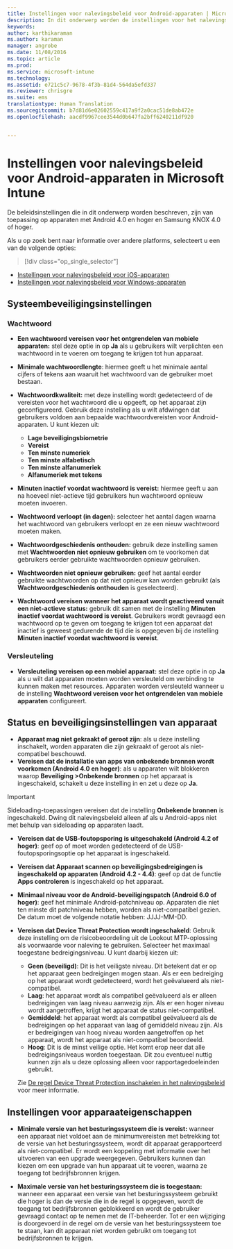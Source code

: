 ```yaml
---
title: Instellingen voor nalevingsbeleid voor Android-apparaten | Microsoft Intune
description: In dit onderwerp worden de instellingen voor het nalevingsbeleid voor Android-apparaten beschreven.
keywords: 
author: karthikaraman
ms.author: karaman
manager: angrobe
ms.date: 11/08/2016
ms.topic: article
ms.prod: 
ms.service: microsoft-intune
ms.technology: 
ms.assetid: e721c5c7-9678-4f3b-81d4-564da5efd337
ms.reviewer: chrisgre
ms.suite: ems
translationtype: Human Translation
ms.sourcegitcommit: b7d81d6e02602559c417a9f2a0cac51de8ab472e
ms.openlocfilehash: aacdf9967cee3544d0b647fa2bff6240211df920


---
```



# <a name="compliance-policy-settings-for-android-devices-in-microsoft-intune"></a>Instellingen voor nalevingsbeleid voor Android-apparaten in Microsoft Intune

De beleidsinstellingen die in dit onderwerp worden beschreven, zijn van toepassing op apparaten met Android 4.0 en hoger en Samsung KNOX 4.0 of hoger.

Als u op zoek bent naar informatie over andere platforms, selecteert u een van de volgende opties:
> [!div class="op_single_selector"]
- [Instellingen voor nalevingsbeleid voor iOS-apparaten](ios-compliance-policy-settings-in-microsoft-intune.md)
- [Instellingen voor nalevingsbeleid voor Windows-apparaten](windows-compliance-policy-settings-in-microsoft-intune.md)

## <a name="system-security-settings"></a>Systeembeveiligingsinstellingen
### <a name="password"></a>Wachtwoord
- **Een wachtwoord vereisen voor het ontgrendelen van mobiele apparaten:** stel deze optie in op **Ja** als u gebruikers wilt verplichten een wachtwoord in te voeren om toegang te krijgen tot hun apparaat.

-  **Minimale wachtwoordlengte**: hiermee geeft u het minimale aantal cijfers of tekens aan waaruit het wachtwoord van de gebruiker moet bestaan.

- **Wachtwoordkwaliteit:** met deze instelling wordt gedetecteerd of de vereisten voor het wachtwoord die u opgeeft, op het apparaat zijn geconfigureerd. Gebruik deze instelling als u wilt afdwingen dat gebruikers voldoen aan bepaalde wachtwoordvereisten voor Android-apparaten. U kunt kiezen uit:

  -   **Lage beveiligingsbiometrie**
  -   **Vereist**
  -   **Ten minste numeriek**
  -   **Ten minste alfabetisch**
  -   **Ten minste alfanumeriek**
  -   **Alfanumeriek met tekens**

- **Minuten inactief voordat wachtwoord is vereist:** hiermee geeft u aan na hoeveel niet-actieve tijd gebruikers hun wachtwoord opnieuw moeten invoeren.

- **Wachtwoord verloopt (in dagen):** selecteer het aantal dagen waarna het wachtwoord van gebruikers verloopt en ze een nieuw wachtwoord moeten maken.

- **Wachtwoordgeschiedenis onthouden:** gebruik deze instelling samen met **Wachtwoorden niet opnieuw gebruiken** om te voorkomen dat gebruikers eerder gebruikte wachtwoorden opnieuw gebruiken.

- **Wachtwoorden niet opnieuw gebruiken:** geef het aantal eerder gebruikte wachtwoorden op dat niet opnieuw kan worden gebruikt (als **Wachtwoordgeschiedenis onthouden** is geselecteerd).

- **Wachtwoord vereisen wanneer het apparaat wordt geactiveerd vanuit een niet-actieve status:** gebruik dit samen met de instelling **Minuten inactief voordat wachtwoord is vereist**. Gebruikers wordt gevraagd een wachtwoord op te geven om toegang te krijgen tot een apparaat dat inactief is geweest gedurende de tijd die is opgegeven bij de instelling **Minuten inactief voordat wachtwoord is vereist**.

### <a name="encryption"></a>Versleuteling
- **Versleuteling vereisen op een mobiel apparaat:** stel deze optie in op **Ja** als u wilt dat apparaten moeten worden versleuteld om verbinding te kunnen maken met resources. Apparaten worden versleuteld wanneer u de instelling **Wachtwoord vereisen voor het ontgrendelen van mobiele apparaten** configureert.

## <a name="device-health-and-security-settings"></a>Status en beveiligingsinstellingen van apparaat

- **Apparaat mag niet gekraakt of geroot zijn**: als u deze instelling inschakelt, worden apparaten die zijn gekraakt of geroot als niet-compatibel beschouwd.
- **Vereisen dat de installatie van apps van onbekende bronnen wordt voorkomen (Android 4.0 en hoger)**: als u apparaten wilt blokkeren waarop **Beveiliging >Onbekende bronnen** op het apparaat is ingeschakeld, schakelt u deze instelling in en zet u deze op **Ja**.  

>[!IMPORTANT]
>Sideloading-toepassingen vereisen dat de instelling **Onbekende bronnen** is ingeschakeld. Dwing dit nalevingsbeleid alleen af als u Android-apps niet met behulp van sideloading op apparaten laadt.

- **Vereisen dat de USB-foutopsporing is uitgeschakeld (Android 4.2 of hoger)**: geef op of moet worden gedetecteerd of de USB-foutopsporingsoptie op het apparaat is ingeschakeld.
- **Vereisen dat Apparaat scannen op beveiligingsbedreigingen is ingeschakeld op apparaten (Android 4.2 - 4.4)**: geef op dat de functie **Apps controleren** is ingeschakeld op het apparaat.
- **Minimaal niveau voor de Android-beveiligingspatch (Android 6.0 of hoger)**: geef het minimale Android-patchniveau op.  Apparaten die niet ten minste dit patchniveau hebben, worden als niet-compatibel gezien. De datum moet de volgende notatie hebben: JJJJ-MM-DD.
- **Vereisen dat Device Threat Protection wordt ingeschakeld**: Gebruik deze instelling om de risicobeoordeling uit de Lookout MTP-oplossing als voorwaarde voor naleving te gebruiken. Selecteer het maximaal toegestane bedreigingsniveau. U kunt daarbij kiezen uit:

  - **Geen (beveiligd)**: Dit is het veiligste niveau. Dit betekent dat er op het apparaat geen bedreigingen mogen staan. Als er een bedreiging op het apparaat wordt gedetecteerd, wordt het geëvalueerd als niet-compatibel.
  - **Laag**: het apparaat wordt als compatibel geëvalueerd als er alleen bedreigingen van laag niveau aanwezig zijn. Als er een hoger niveau wordt aangetroffen, krijgt het apparaat de status niet-compatibel.
  - **Gemiddeld**: het apparaat wordt als compatibel geëvalueerd als de bedreigingen op het apparaat van laag of gemiddeld niveau zijn. Als er bedreigingen van hoog niveau worden aangetroffen op het apparaat, wordt het apparaat als niet-compatibel beoordeeld.
  - **Hoog**: Dit is de minst veilige optie. Het komt erop neer dat alle bedreigingsniveaus worden toegestaan. Dit zou eventueel nuttig kunnen zijn als u deze oplossing alleen voor rapportagedoeleinden gebruikt.

  Zie [De regel Device Threat Protection inschakelen in het nalevingsbeleid](enable-device-threat-protection-rule-in-compliance-policy.md) voor meer informatie.

## <a name="device-property-settings"></a>Instellingen voor apparaateigenschappen

- **Minimale versie van het besturingssysteem die is vereist:** wanneer een apparaat niet voldoet aan de minimumvereisten met betrekking tot de versie van het besturingssysteem, wordt dit apparaat gerapporteerd als niet-compatibel.
  Er wordt een koppeling met informatie over het uitvoeren van een upgrade weergegeven. Gebruikers kunnen dan kiezen om een upgrade van hun apparaat uit te voeren, waarna ze toegang tot bedrijfsbronnen krijgen.

- **Maximale versie van het besturingssysteem die is toegestaan:** wanneer een apparaat een versie van het besturingssysteem gebruikt die hoger is dan de versie die in de regel is opgegeven, wordt de toegang tot bedrijfsbronnen geblokkeerd en wordt de gebruiker gevraagd contact op te nemen met de IT-beheerder. Tot er een wijziging is doorgevoerd in de regel om de versie van het besturingssysteem toe te staan, kan dit apparaat niet worden gebruikt om toegang tot bedrijfsbronnen te krijgen.



<!--HONumber=Nov16_HO3-->


